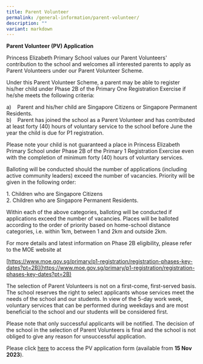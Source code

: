 ```yaml
---
title: Parent Volunteer
permalink: /general-information/parent-volunteer/
description: ""
variant: markdown
---
```

**Parent Volunteer (PV) Application** <br>

Princess Elizabeth Primary School values our Parent Volunteers' contribution to the school and welcomes all interested parents to apply as Parent Volunteers under our Parent Volunteer Scheme.

Under this Parent Volunteer Scheme, a parent may be able to register his/her child under Phase 2B of the Primary One Registration Exercise if he/she meets the following criteria:

a)&nbsp;&nbsp;&nbsp; Parent and his/her child are Singapore Citizens or Singapore Permanent Residents. <br>
b)&nbsp;&nbsp;&nbsp; Parent has joined the school as a Parent Volunteer and has contributed at least forty (40) hours of voluntary service to the school before June the year the child is due for P1 registration.

Please note your child is not guaranteed a place in Princess Elizabeth Primary School under Phase 2B of the Primary 1 Registration Exercise even with the completion of minimum forty (40) hours of voluntary services.

Balloting will be conducted should the number of applications (including active community leaders) exceed the number of vacancies. Priority will be given in the following order:

1\. Children who are Singapore Citizens <br>
2\. Children who are Singapore Permanent Residents.

Within each of the above categories, balloting will be conducted if applications exceed the number of vacancies. Places will be balloted according to the order of priority based on home-school distance categories, i.e. within 1km, between 1 and 2km and outside 2km.

For more details and latest information on Phase 2B eligibility, please refer to the MOE website at

[https://www.moe.gov.sg/primary/p1-registration/registration-phases-key-dates?pt=2B](https://www.moe.gov.sg/primary/p1-registration/registration-phases-key-dates?pt=2B)

The selection of Parent Volunteers is not on a first-come, first-served basis. The school reserves the right to select applicants whose services meet the needs of the school and our students. In view of the 5-day work week, voluntary services that can be performed during weekdays and are most beneficial to the school and our students will be considered first.

Please note that only successful applicants will be notified.&nbsp;The decision of the school in the selection of Parent Volunteers is final and the school is not obliged to give any reason for unsuccessful application.

Please click [here](https://go.gov.sg/pvapplication2024)&nbsp;to access the PV application form (available from **15 Nov 2023**).